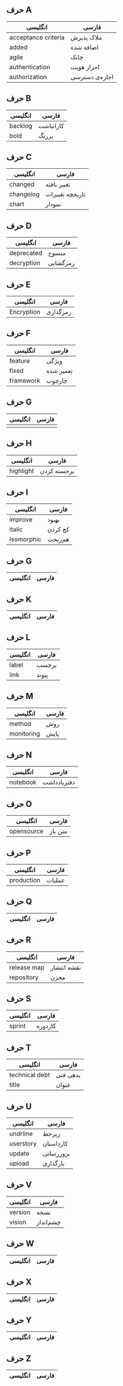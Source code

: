 ## حرف A

| انگلیسی | فارسی |
| --- | --- |
| acceptance criteria | ملاک پذیرش |
| added | اضافه شده |
| agile | چابک |
| authentication | احراز هویت |
| authorization | اجازه‌ی دسترسی |

## حرف B

| انگلیسی | فارسی |
| --- | --- |
| backlog | کارانباشت |
| bold | پررنگ |

## حرف C

| انگلیسی | فارسی |
| --- | --- |
| changed | تغییر یافته |
| changelog | تاریخچه تغییرات |
| chart | نمودار |

## حرف D

| انگلیسی | فارسی |
| --- | --- |
| deprecated | منسوخ |
| decryption | رمزگشایی |

## حرف E

| انگلیسی | فارسی |
| --- | --- |
| Encryption | رمزگذاری |

## حرف F

| انگلیسی | فارسی |
| --- | --- |
| feature | ویژگی |
| fixed | تعمیر شده |
| framework | چارچوب |

## حرف G

| انگلیسی | فارسی |
| --- | --- |
|  | |

## حرف H

| انگلیسی | فارسی |
| --- | --- |
| highlight | برجسته کردن |

## حرف I

| انگلیسی | فارسی |
| --- | --- |
| improve | بهبود |
| italic | کج کردن |
| Isomorphic | هم‌ریخت |

## حرف G

| انگلیسی | فارسی |
| --- | --- |

## حرف K

| انگلیسی | فارسی |
| --- | --- |

## حرف L

| انگلیسی | فارسی |
| --- | --- |
| label | برچسب |
| link | پیوند |

## حرف M

| انگلیسی | فارسی |
| --- | --- |
| method | روش |
| monitoring | پایش |

## حرف N

| انگلیسی | فارسی |
| --- | --- |
| notebook | دفتریادداشت |

## حرف O

| انگلیسی | فارسی |
| --- | --- |
| opensource | متن باز |

## حرف P

| انگلیسی | فارسی |
| --- | --- |
| production | عملیات |

## حرف Q

| انگلیسی | فارسی |
| --- | --- |

## حرف R

| انگلیسی | فارسی |
| --- | --- |
| release map | نقشه انتشار |
| repository | مخزن |

## حرف S

| انگلیسی | فارسی |
| --- | --- |
| sprint | کاردوره |

## حرف T

| انگلیسی | فارسی |
| --- | --- |
| technical debt | بدهی فنی |
| title | عنوان |

## حرف U

| انگلیسی | فارسی |
| --- | --- |
| undrline | زیرخط |
| userstory | کارداستان |
| update | بروزرسانی |
| upload | بارگذاری |

## حرف V

| انگلیسی | فارسی |
| --- | --- |
| version | نسخه |
| vision | چشم‌انداز |

## حرف W

| انگلیسی | فارسی |
| --- | --- |

## حرف X

| انگلیسی | فارسی |
| --- | --- |

## حرف Y

| انگلیسی | فارسی |
| --- | --- |

## حرف Z

| انگلیسی | فارسی |
| --- | --- |
